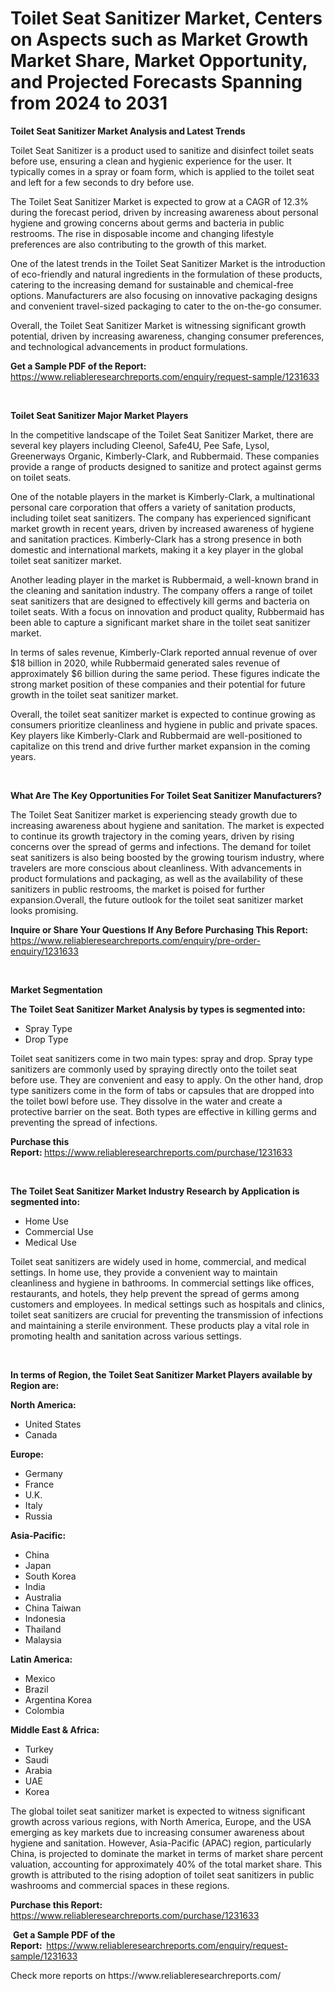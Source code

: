 <p><h1>Toilet Seat Sanitizer Market, Centers on Aspects such as Market Growth Market Share, Market Opportunity, and Projected Forecasts Spanning from 2024 to 2031</h1></p><p><strong>Toilet Seat Sanitizer Market Analysis and Latest Trends</strong></p>
<p><p>Toilet Seat Sanitizer is a product used to sanitize and disinfect toilet seats before use, ensuring a clean and hygienic experience for the user. It typically comes in a spray or foam form, which is applied to the toilet seat and left for a few seconds to dry before use. </p><p>The Toilet Seat Sanitizer Market is expected to grow at a CAGR of 12.3% during the forecast period, driven by increasing awareness about personal hygiene and growing concerns about germs and bacteria in public restrooms. The rise in disposable income and changing lifestyle preferences are also contributing to the growth of this market.</p><p>One of the latest trends in the Toilet Seat Sanitizer Market is the introduction of eco-friendly and natural ingredients in the formulation of these products, catering to the increasing demand for sustainable and chemical-free options. Manufacturers are also focusing on innovative packaging designs and convenient travel-sized packaging to cater to the on-the-go consumer.</p><p>Overall, the Toilet Seat Sanitizer Market is witnessing significant growth potential, driven by increasing awareness, changing consumer preferences, and technological advancements in product formulations.</p></p>
<p><strong>Get a Sample PDF of the Report:&nbsp;</strong> <a href="https://www.reliableresearchreports.com/enquiry/request-sample/1231633">https://www.reliableresearchreports.com/enquiry/request-sample/1231633</a></p>
<p>&nbsp;</p>
<p><strong>Toilet Seat Sanitizer Major Market Players</strong></p>
<p><p>In the competitive landscape of the Toilet Seat Sanitizer Market, there are several key players including Cleenol, Safe4U, Pee Safe, Lysol, Greenerways Organic, Kimberly-Clark, and Rubbermaid. These companies provide a range of products designed to sanitize and protect against germs on toilet seats.</p><p>One of the notable players in the market is Kimberly-Clark, a multinational personal care corporation that offers a variety of sanitation products, including toilet seat sanitizers. The company has experienced significant market growth in recent years, driven by increased awareness of hygiene and sanitation practices. Kimberly-Clark has a strong presence in both domestic and international markets, making it a key player in the global toilet seat sanitizer market.</p><p>Another leading player in the market is Rubbermaid, a well-known brand in the cleaning and sanitation industry. The company offers a range of toilet seat sanitizers that are designed to effectively kill germs and bacteria on toilet seats. With a focus on innovation and product quality, Rubbermaid has been able to capture a significant market share in the toilet seat sanitizer market.</p><p>In terms of sales revenue, Kimberly-Clark reported annual revenue of over $18 billion in 2020, while Rubbermaid generated sales revenue of approximately $6 billion during the same period. These figures indicate the strong market position of these companies and their potential for future growth in the toilet seat sanitizer market.</p><p>Overall, the toilet seat sanitizer market is expected to continue growing as consumers prioritize cleanliness and hygiene in public and private spaces. Key players like Kimberly-Clark and Rubbermaid are well-positioned to capitalize on this trend and drive further market expansion in the coming years.</p></p>
<p>&nbsp;</p>
<p><strong>What Are The Key Opportunities For Toilet Seat Sanitizer Manufacturers?</strong></p>
<p><p>The Toilet Seat Sanitizer market is experiencing steady growth due to increasing awareness about hygiene and sanitation. The market is expected to continue its growth trajectory in the coming years, driven by rising concerns over the spread of germs and infections. The demand for toilet seat sanitizers is also being boosted by the growing tourism industry, where travelers are more conscious about cleanliness. With advancements in product formulations and packaging, as well as the availability of these sanitizers in public restrooms, the market is poised for further expansion.Overall, the future outlook for the toilet seat sanitizer market looks promising.</p></p>
<p><strong>Inquire or Share Your Questions If Any Before Purchasing This Report:</strong> <a href="https://www.reliableresearchreports.com/enquiry/pre-order-enquiry/1231633">https://www.reliableresearchreports.com/enquiry/pre-order-enquiry/1231633</a></p>
<p>&nbsp;</p>
<p><strong>Market Segmentation</strong></p>
<p><strong>The Toilet Seat Sanitizer Market Analysis by types is segmented into:</strong></p>
<p><ul><li>Spray Type</li><li>Drop Type</li></ul></p>
<p><p>Toilet seat sanitizers come in two main types: spray and drop. Spray type sanitizers are commonly used by spraying directly onto the toilet seat before use. They are convenient and easy to apply. On the other hand, drop type sanitizers come in the form of tabs or capsules that are dropped into the toilet bowl before use. They dissolve in the water and create a protective barrier on the seat. Both types are effective in killing germs and preventing the spread of infections.</p></p>
<p><strong>Purchase this Report:&nbsp;</strong><a href="https://www.reliableresearchreports.com/purchase/1231633">https://www.reliableresearchreports.com/purchase/1231633</a></p>
<p>&nbsp;</p>
<p><strong>The Toilet Seat Sanitizer Market Industry Research by Application is segmented into:</strong></p>
<p><ul><li>Home Use</li><li>Commercial Use</li><li>Medical Use</li></ul></p>
<p><p>Toilet seat sanitizers are widely used in home, commercial, and medical settings. In home use, they provide a convenient way to maintain cleanliness and hygiene in bathrooms. In commercial settings like offices, restaurants, and hotels, they help prevent the spread of germs among customers and employees. In medical settings such as hospitals and clinics, toilet seat sanitizers are crucial for preventing the transmission of infections and maintaining a sterile environment. These products play a vital role in promoting health and sanitation across various settings.</p></p>
<p>&nbsp;</p>
<p><strong>In terms of Region, the Toilet Seat Sanitizer Market Players available by Region are:</strong></p>
<p>
    <p> <strong> North America: </strong>
        <ul>
            <li>United States</li>
            <li>Canada</li>
        </ul>
        </p> 
    <p> <strong> Europe: </strong>
        <ul>
            <li>Germany</li>
            <li>France</li>
            <li>U.K.</li>
            <li>Italy</li>
            <li>Russia</li>
        </ul>
        </p> 
    <p> <strong> Asia-Pacific: </strong>
        <ul>
            <li>China</li>
            <li>Japan</li>
            <li>South Korea</li>
            <li>India</li>
            <li>Australia</li>
            <li>China Taiwan</li>
            <li>Indonesia</li>
            <li>Thailand</li>
            <li>Malaysia</li>
        </ul>
        </p> 
    <p> <strong> Latin America: </strong>
        <ul>
            <li>Mexico</li>
            <li>Brazil</li>
            <li>Argentina Korea</li>
            <li>Colombia</li>
        </ul>
        </p> 
    <p> <strong> Middle East & Africa: </strong>
        <ul>
            <li>Turkey</li>
            <li>Saudi</li>
            <li>Arabia</li>
            <li>UAE</li>
            <li>Korea</li>
        </ul>
    </p>
    </p>
<p><p>The global toilet seat sanitizer market is expected to witness significant growth across various regions, with North America, Europe, and the USA emerging as key markets due to increasing consumer awareness about hygiene and sanitation. However, Asia-Pacific (APAC) region, particularly China, is projected to dominate the market in terms of market share percent valuation, accounting for approximately 40% of the total market share. This growth is attributed to the rising adoption of toilet seat sanitizers in public washrooms and commercial spaces in these regions.</p></p>
<p><strong>Purchase this Report: </strong><a href="https://www.reliableresearchreports.com/purchase/1231633">https://www.reliableresearchreports.com/purchase/1231633</a></p>
<p>&nbsp;<strong>Get a Sample PDF of the Report:&nbsp;&nbsp;</strong><a href="https://www.reliableresearchreports.com/enquiry/request-sample/1231633">https://www.reliableresearchreports.com/enquiry/request-sample/1231633</a></p>
<p><strong></strong></p>
<p>Check more reports on https://www.reliableresearchreports.com/</p>